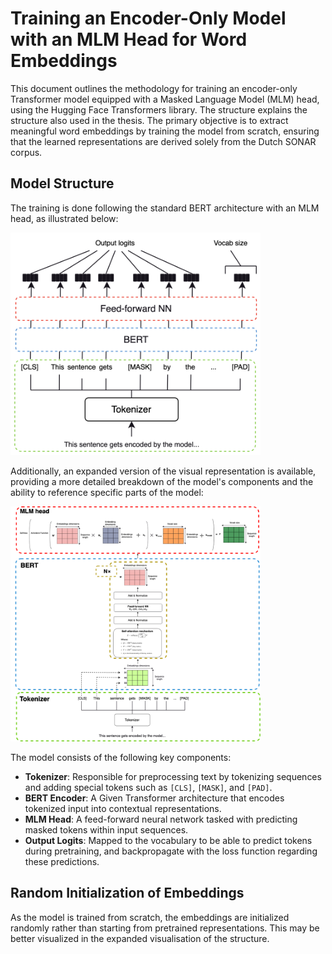 # Training an Encoder-Only Model with an MLM Head for Word Embeddings

This document outlines the methodology for training an encoder-only Transformer model equipped with a Masked Language Model (MLM) head, using the Hugging Face Transformers library. The structure explains the structure also used in the thesis. The primary objective is to extract meaningful word embeddings by training the model from scratch, ensuring that the learned representations are derived solely from the Dutch SONAR corpus.

## Model Structure

The training is done following the standard BERT architecture with an MLM head, as illustrated below:

<img src="https://github.com/KleinJonasUVT/biasintransformers/blob/52def7c6f06ae26d41ca9c9c6e1aab9ea9d96c49/assets/images/colapsed_BERT.png" width="400"/>

Additionally, an expanded version of the visual representation is available, providing a more detailed breakdown of the model's components and the ability to reference specific parts of the model:

<img src="https://github.com/KleinJonasUVT/biasintransformers/blob/52def7c6f06ae26d41ca9c9c6e1aab9ea9d96c49/assets/images/expanded.png" width="400"/>

The model consists of the following key components:
- **Tokenizer**: Responsible for preprocessing text by tokenizing sequences and adding special tokens such as `[CLS]`, `[MASK]`, and `[PAD]`.
- **BERT Encoder**: A Given Transformer architecture that encodes tokenized input into contextual representations.
- **MLM Head**: A feed-forward neural network tasked with predicting masked tokens within input sequences.
- **Output Logits**: Mapped to the vocabulary to be able to predict tokens during pretraining, and backpropagate with the loss function regarding these predictions.

## Random Initialization of Embeddings

As the model is trained from scratch, the embeddings are initialized randomly rather than starting from pretrained representations. This may be better visualized in the expanded visualisation of the structure.